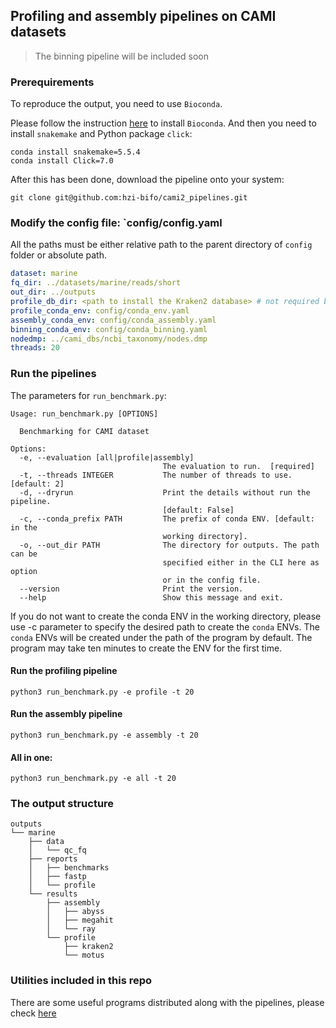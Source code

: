 ## Profiling and assembly pipelines on CAMI datasets

> The binning pipeline will be included soon

### Prerequirements

To reproduce the output, you need to use `Bioconda`.

Please follow the instruction [here](https://bioconda.github.io) to install `Bioconda`. 
And then you need to install `snakemake` and Python package `click`:

```shell
conda install snakemake=5.5.4
conda install Click=7.0
```

After this has been done, download the pipeline onto your system:

```shell
git clone git@github.com:hzi-bifo/cami2_pipelines.git
```

### Modify the config file: `config/config.yaml
All the paths must be either relative path to the parent directory of `config` folder or absolute path.

```yaml
dataset: marine
fq_dir: ../datasets/marine/reads/short
out_dir: ../outputs
profile_db_dir: <path to install the Kraken2 database> # not required by assembly
profile_conda_env: config/conda_env.yaml
assembly_conda_env: config/conda_assembly.yaml
binning_conda_env: config/conda_binning.yaml
nodedmp: ../cami_dbs/ncbi_taxonomy/nodes.dmp
threads: 20
```


### Run the pipelines

The parameters for `run_benchmark.py`:
```
Usage: run_benchmark.py [OPTIONS]

  Benchmarking for CAMI dataset

Options:
  -e, --evaluation [all|profile|assembly]
                                  The evaluation to run.  [required]
  -t, --threads INTEGER           The number of threads to use.  [default: 2]
  -d, --dryrun                    Print the details without run the pipeline.
                                  [default: False]
  -c, --conda_prefix PATH         The prefix of conda ENV. [default: in the
                                  working directory].
  -o, --out_dir PATH              The directory for outputs. The path can be
                                  specified either in the CLI here as option
                                  or in the config file.
  --version                       Print the version.
  --help                          Show this message and exit.
```

If you do not want to create the conda ENV in the working directory, 
please use -c parameter to specify the desired path to create the `conda` ENVs. 
The `conda` ENVs will be created under the path of the program by default. 
The program may take ten minutes to create the ENV for the first time.

#### Run the profiling pipeline
```shell
python3 run_benchmark.py -e profile -t 20
```

#### Run the assembly pipeline
```shell
python3 run_benchmark.py -e assembly -t 20
```


#### All in one:
```shell
python3 run_benchmark.py -e all -t 20
```

### The output structure

```
outputs
└── marine
    ├── data
    │   └── qc_fq
    ├── reports
    │   ├── benchmarks
    │   ├── fastp
    │   └── profile
    └── results
        ├── assembly
        │   ├── abyss
        │   ├── megahit
        │   └── ray
        └── profile
            ├── kraken2
            └── motus
```

### Utilities included in this repo
There are some useful programs distributed along with the pipelines, please check [here](bin/README.md)
